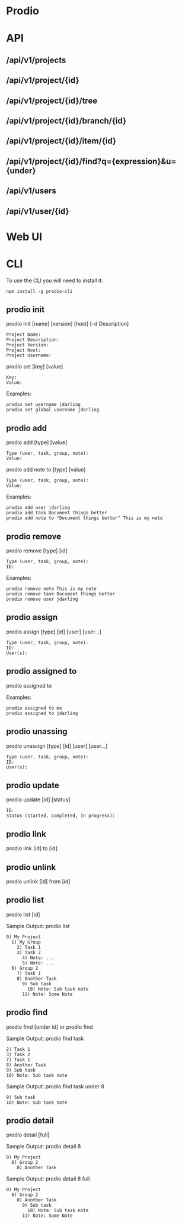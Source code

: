Prodio
======

API
===

/api/v1/projects
----------------

/api/v1/project/{id}
--------------------

/api/v1/project/{id}/tree
-------------------------

/api/v1/project/{id}/branch/{id}
--------------------------------

/api/v1/project/{id}/item/{id}
------------------------------

/api/v1/project/{id}/find?q={expression}&u={under}
--------------------------------------------------

/api/v1/users
-------------

/api/v1/user/{id}
-----------------

Web UI
======

CLI
===

To use the CLI you will need to install it:

```
npm install -g prodio-cli
```

prodio init
---------

prodio init [name] [version] [host] [-d Description]

```
Project Name:
Project Description:
Project Version:
Project Host:
Project Username:
```

prodio set [key] [value]

```
Key:
Value:
```

Examples:
```
prodio set username jdarling
prodio set global username jdarling
```

prodio add
--------

prodio add [type] [value]

```
Type (user, task, group, note):
Value:
```

prodio add note to [type] [value]
```
Type (user, task, group, note):
Value:
```

Examples:
```
prodio add user jdarling
prodio add task Document things better
prodio add note to "Document things better" This is my note
```

prodio remove
-----------

prodio remove [type] [id]

```
Type (user, task, group, note):
ID:
```

Examples:
```
prodio remove note This is my note
prodio remove task Document things better
prodio remove user jdarling
```

prodio assign
-----------

prodio assign [type] [id] [user] [user...]

```
Type (user, task, group, note):
ID:
User(s):
```

prodio assigned to
----------------

prodio assigned to <who>

Examples:
```
prodio assigned to me
prodio assigned to jdarling
```

prodio unassing
-------------

prodio unassign [type] [id] [user] [user...]

```
Type (user, task, group, note):
ID:
User(s):
```

prodio update
-----------

prodio update [id] [status]

```
ID:
Status (started, completed, in progress):
```

prodio link
---------

prodio link [id] to [id]

prodio unlink
-----------

prodio unlink [id] from [id]

prodio list
---------

prodio list [id]

Sample Output: prodio list
```
0) My Project
  1) My Group
    2) Task 1
    3) Task 2
      4) Note: ...
      5) Note: ...
  6) Group 2
    7) Task 1
    8) Another Task
      9) Sub task
        10) Note: Sub task note
      11) Note: Some Note
```

prodio find
---------

prodio find <expression> [under id]
or
prodio find <expression>

Sample Output: prodio find task
```
2) Task 1
3) Task 2
7) Task 1
8) Another Task
9) Sub task
10) Note: Sub task note
```

Sample Output: prodio find task under 8
```
9) Sub task
10) Note: Sub task note
```

prodio detail
-----------

prodio detail <id> [full]

Sample Output: prodio detail 8
```
0) My Project
  6) Group 2
    8) Another Task
```
Sample Output: prodio detail 8 full

```
0) My Project
  6) Group 2
    8) Another Task
      9) Sub task
        10) Note: Sub task note
      11) Note: Some Note
```
